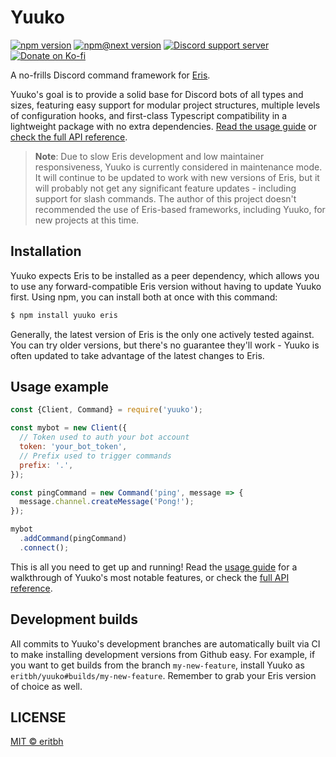 # Yuuko

[![npm version](https://img.shields.io/npm/v/yuuko.svg)](https://www.npmjs.com/package/yuuko)
[![npm@next version](https://img.shields.io/npm/v/yuuko/next)](https://www.npmjs.com/package/yuuko/v/next)
[![Discord support server](https://img.shields.io/discord/409839835503788033?color=7289DA&label=support%20server&logo=discord&logoColor=fff)](https://discord.gg/a2N2YCx)
[![Donate on Ko-fi](https://img.shields.io/badge/donate-on%20Ko--fi-FF5E5B?logo=ko-fi&logoColor=white)](https://ko-fi.com/eritbh)

A no-frills Discord command framework for [Eris](https://github.com/abalabahaha/eris).

Yuuko's goal is to provide a solid base for Discord bots of all types and sizes, featuring easy support for modular project structures, multiple levels of configuration hooks, and first-class Typescript compatibility in a lightweight package with no extra dependencies. [Read the usage guide][usage] or [check the full API reference][docs].

> **Note**: Due to slow Eris development and low maintainer responsiveness, Yuuko is currently considered in maintenance mode. It will continue to be updated to work with new versions of Eris, but it will probably not get any significant feature updates - including support for slash commands. The author of this project doesn't recommended the use of Eris-based frameworks, including Yuuko, for new projects at this time.

## Installation

Yuuko expects Eris to be installed as a peer dependency, which allows you to use any forward-compatible Eris version without having to update Yuuko first. Using npm, you can install both at once with this command:

```bash
$ npm install yuuko eris
```

Generally, the latest version of Eris is the only one actively tested against. You can try older versions, but there's no guarantee they'll work - Yuuko is often updated to take advantage of the latest changes to Eris.

## Usage example

```js
const {Client, Command} = require('yuuko');

const mybot = new Client({
  // Token used to auth your bot account
  token: 'your_bot_token',
  // Prefix used to trigger commands
  prefix: '.',
});

const pingCommand = new Command('ping', message => {
  message.channel.createMessage('Pong!');
});

mybot
  .addCommand(pingCommand)
  .connect();
```

This is all you need to get up and running! Read the [usage guide][usage] for a walkthrough of Yuuko's most notable features, or check the [full API reference][docs].

## Development builds

All commits to Yuuko's development branches are automatically built via CI to make installing development versions from Github easy. For example, if you want to get builds from the branch `my-new-feature`, install Yuuko as `eritbh/yuuko#builds/my-new-feature`. Remember to grab your Eris version of choice as well.

## LICENSE

[MIT &copy; eritbh](/LICENSE)

[usage]: https://eritbh.me/yuuko/usage
[docs]: https://eritbh.me/yuuko/docs
